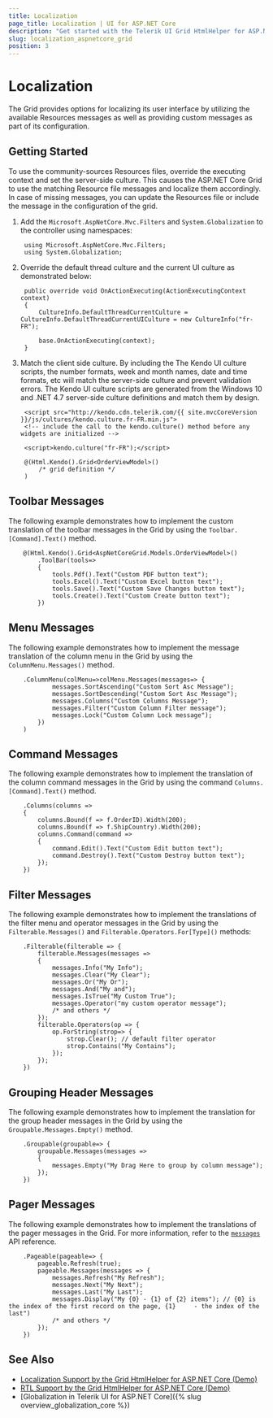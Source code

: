 ```yaml
---
title: Localization
page_title: Localization | UI for ASP.NET Core
description: "Get started with the Telerik UI Grid HtmlHelper for ASP.NET Core and translate its toolbar, menu, command, filter, header, and pager text messages for different culture locales."
slug: localization_aspnetcore_grid
position: 3
---
```


# Localization

The Grid provides options for localizing its user interface by utilizing the available Resources messages as well as providing custom messages as part of its configuration.

## Getting Started

To use the community-sources Resources files, override the executing context and set the server-side culture. This causes the ASP.NET Core Grid to use the matching Resource file messages and localize them accordingly. In case of missing messages, you can update the Resources file or include the message in the configuration of the grid.

1. Add the `Microsoft.AspNetCore.Mvc.Filters` and `System.Globalization` to the controller using namespaces:

        using Microsoft.AspNetCore.Mvc.Filters;
        using System.Globalization;

1. Override the default thread culture and the current UI culture as demonstrated below:

        public override void OnActionExecuting(ActionExecutingContext context)
        {
            CultureInfo.DefaultThreadCurrentCulture = CultureInfo.DefaultThreadCurrentUICulture = new CultureInfo("fr-FR");

            base.OnActionExecuting(context);
        }

1. Match the client side culture. By including the The Kendo UI culture scripts, the number formats, week and month names, date and time formats, etc will match the server-side culture and prevent validation errors. The Kendo UI culture scripts are generated from the Windows 10 and .NET 4.7 server-side culture definitions and match them by design.


        <script src="http://kendo.cdn.telerik.com/{{ site.mvcCoreVersion }}/js/cultures/kendo.culture.fr-FR.min.js">
        <!-- include the call to the kendo.culture() method before any widgets are initialized -->

        <script>kendo.culture("fr-FR");</script>

        @(Html.Kendo().Grid<OrderViewModel>()
            /* grid definition */
        )

## Toolbar Messages

The following example demonstrates how to implement the custom translation of the toolbar messages in the Grid by using the `Toolbar.[Command].Text()` method.

        @(Html.Kendo().Grid<AspNetCoreGrid.Models.OrderViewModel>()
            .ToolBar(tools=>
            {
                tools.Pdf().Text("Custom PDF button text");
                tools.Excel().Text("Custom Excel button text");
                tools.Save().Text("Custom Save Changes button text");
                tools.Create().Text("Custom Create button text");
            })


## Menu Messages

The following example demonstrates how to implement the message translation of the column menu in the Grid by using the `ColumnMenu.Messages()` method.

        .ColumnMenu(colMenu=>colMenu.Messages(messages=> {
                messages.SortAscending("Custom Sort Asc Message");
                messages.SortDescending("Custom Sort Asc Message");
                messages.Columns("Custom Columns Message");
                messages.Filter("Custom Column Filter message");
                messages.Lock("Custom Column Lock message");
            })
        )

## Command Messages

The following example demonstrates how to implement the translation of the column command messages in the Grid by using the command `Columns.[Command].Text()` method.

        .Columns(columns =>
        {
            columns.Bound(f => f.OrderID).Width(200);
            columns.Bound(f => f.ShipCountry).Width(200);
            columns.Command(command =>
            {
                command.Edit().Text("Custom Edit button text");
                command.Destroy().Text("Custom Destroy button text");
            });
        })

## Filter Messages

The following example demonstrates how to implement the translations of the filter menu and operator messages in the Grid by using the `Filterable.Messages()` and `Filterable.Operators.For[Type]()` methods:

  	    .Filterable(filterable => {
            filterable.Messages(messages =>
            {
                messages.Info("My Info");
                messages.Clear("My Clear");
                messages.Or("My Or");
                messages.And("My and");
                messages.IsTrue("My Custom True");
                messages.Operator("my custom operator message");
                /* and others */
            });
            filterable.Operators(op => {
                op.ForString(strop=> {
                    strop.Clear(); // default filter operator
                    strop.Contains("My Contains");
                });
            });
        })

## Grouping Header Messages

The following example demonstrates how to implement the translation for the group header messages in the Grid by using the `Groupable.Messages.Empty()` method.

        .Groupable(groupable=> {
            groupable.Messages(messages =>
            {
                messages.Empty("My Drag Here to group by column message");
            });
        })

## Pager Messages

The following example demonstrates how to implement the translations of the pager messages in the Grid. For more information, refer to the [`messages`](/api/javascript/ui/pager#messages-object) API reference.

        .Pageable(pageable=> {
            pageable.Refresh(true);
            pageable.Messages(messages => {
                messages.Refresh("My Refresh");
                messages.Next("My Next");
                messages.Last("My Last");
                messages.Display("My {0} - {1} of {2} items"); // {0} is the index of the first record on the page, {1}     - the index of the last")
                /* and others */
            });
        })

## See Also

* [Localization Support by the Grid HtmlHelper for ASP.NET Core (Demo)](https://demos.telerik.com/aspnet-core/grid/globalization)
* [RTL Support by the Grid HtmlHelper for ASP.NET Core (Demo)](https://demos.telerik.com/aspnet-core/grid/right-to-left-support)
* [Globalization in Telerik UI for ASP.NET Core]({% slug overview_globalization_core %})
